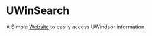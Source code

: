 # UWinSearch
A Simple [Website](http://uwinsearch.gh.bornais.ca) to easily access UWindsor information.
